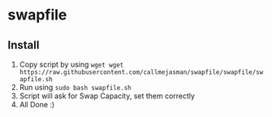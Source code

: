 # swapfile
## Install
1. Copy script by using `wget wget https://raw.githubusercontent.com/callmejasman/swapfile/swapfile/swapfile.sh`
2. Run using `sudo bash swapfile.sh`
3. Script will ask for Swap Capacity, set them correctly
4. All Done :)
